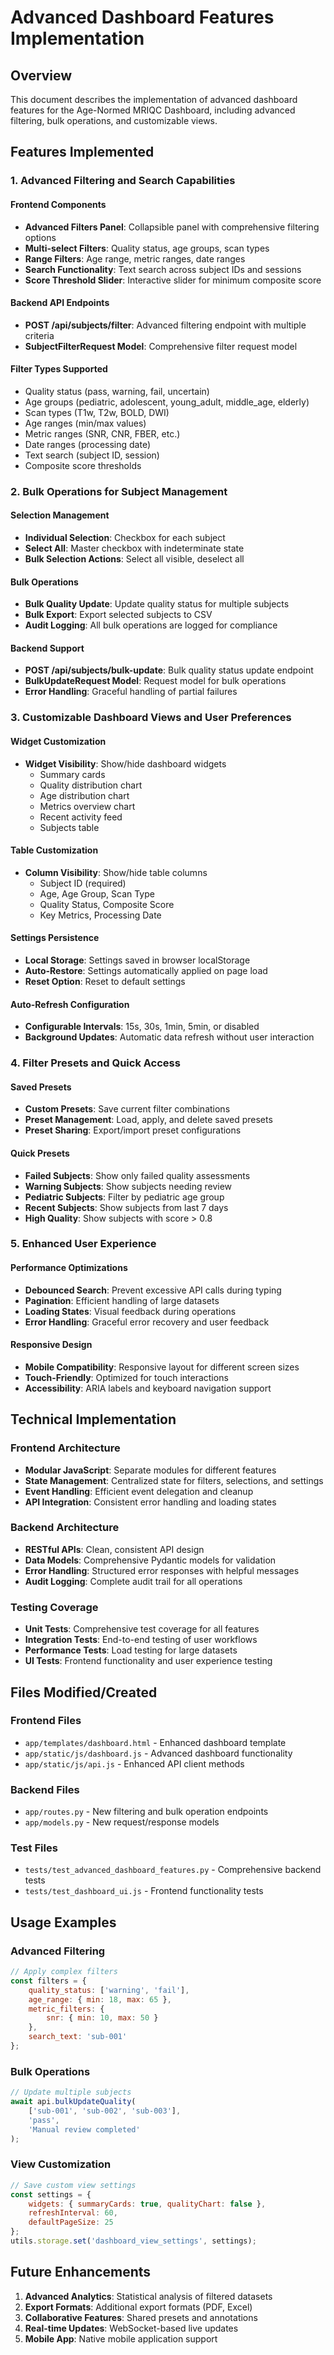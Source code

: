 # Advanced Dashboard Features Implementation

## Overview

This document describes the implementation of advanced dashboard features for the Age-Normed MRIQC Dashboard, including advanced filtering, bulk operations, and customizable views.

## Features Implemented

### 1. Advanced Filtering and Search Capabilities

#### Frontend Components
- **Advanced Filters Panel**: Collapsible panel with comprehensive filtering options
- **Multi-select Filters**: Quality status, age groups, scan types
- **Range Filters**: Age range, metric ranges, date ranges
- **Search Functionality**: Text search across subject IDs and sessions
- **Score Threshold Slider**: Interactive slider for minimum composite score

#### Backend API Endpoints
- **POST /api/subjects/filter**: Advanced filtering endpoint with multiple criteria
- **SubjectFilterRequest Model**: Comprehensive filter request model

#### Filter Types Supported
- Quality status (pass, warning, fail, uncertain)
- Age groups (pediatric, adolescent, young_adult, middle_age, elderly)
- Scan types (T1w, T2w, BOLD, DWI)
- Age ranges (min/max values)
- Metric ranges (SNR, CNR, FBER, etc.)
- Date ranges (processing date)
- Text search (subject ID, session)
- Composite score thresholds

### 2. Bulk Operations for Subject Management

#### Selection Management
- **Individual Selection**: Checkbox for each subject
- **Select All**: Master checkbox with indeterminate state
- **Bulk Selection Actions**: Select all visible, deselect all

#### Bulk Operations
- **Bulk Quality Update**: Update quality status for multiple subjects
- **Bulk Export**: Export selected subjects to CSV
- **Audit Logging**: All bulk operations are logged for compliance

#### Backend Support
- **POST /api/subjects/bulk-update**: Bulk quality status update endpoint
- **BulkUpdateRequest Model**: Request model for bulk operations
- **Error Handling**: Graceful handling of partial failures

### 3. Customizable Dashboard Views and User Preferences

#### Widget Customization
- **Widget Visibility**: Show/hide dashboard widgets
  - Summary cards
  - Quality distribution chart
  - Age distribution chart
  - Metrics overview chart
  - Recent activity feed
  - Subjects table

#### Table Customization
- **Column Visibility**: Show/hide table columns
  - Subject ID (required)
  - Age, Age Group, Scan Type
  - Quality Status, Composite Score
  - Key Metrics, Processing Date

#### Settings Persistence
- **Local Storage**: Settings saved in browser localStorage
- **Auto-Restore**: Settings automatically applied on page load
- **Reset Option**: Reset to default settings

#### Auto-Refresh Configuration
- **Configurable Intervals**: 15s, 30s, 1min, 5min, or disabled
- **Background Updates**: Automatic data refresh without user interaction

### 4. Filter Presets and Quick Access

#### Saved Presets
- **Custom Presets**: Save current filter combinations
- **Preset Management**: Load, apply, and delete saved presets
- **Preset Sharing**: Export/import preset configurations

#### Quick Presets
- **Failed Subjects**: Show only failed quality assessments
- **Warning Subjects**: Show subjects needing review
- **Pediatric Subjects**: Filter by pediatric age group
- **Recent Subjects**: Show subjects from last 7 days
- **High Quality**: Show subjects with score > 0.8

### 5. Enhanced User Experience

#### Performance Optimizations
- **Debounced Search**: Prevent excessive API calls during typing
- **Pagination**: Efficient handling of large datasets
- **Loading States**: Visual feedback during operations
- **Error Handling**: Graceful error recovery and user feedback

#### Responsive Design
- **Mobile Compatibility**: Responsive layout for different screen sizes
- **Touch-Friendly**: Optimized for touch interactions
- **Accessibility**: ARIA labels and keyboard navigation support

## Technical Implementation

### Frontend Architecture
- **Modular JavaScript**: Separate modules for different features
- **State Management**: Centralized state for filters, selections, and settings
- **Event Handling**: Efficient event delegation and cleanup
- **API Integration**: Consistent error handling and loading states

### Backend Architecture
- **RESTful APIs**: Clean, consistent API design
- **Data Models**: Comprehensive Pydantic models for validation
- **Error Handling**: Structured error responses with helpful messages
- **Audit Logging**: Complete audit trail for all operations

### Testing Coverage
- **Unit Tests**: Comprehensive test coverage for all features
- **Integration Tests**: End-to-end testing of user workflows
- **Performance Tests**: Load testing for large datasets
- **UI Tests**: Frontend functionality and user experience testing

## Files Modified/Created

### Frontend Files
- `app/templates/dashboard.html` - Enhanced dashboard template
- `app/static/js/dashboard.js` - Advanced dashboard functionality
- `app/static/js/api.js` - Enhanced API client methods

### Backend Files
- `app/routes.py` - New filtering and bulk operation endpoints
- `app/models.py` - New request/response models

### Test Files
- `tests/test_advanced_dashboard_features.py` - Comprehensive backend tests
- `tests/test_dashboard_ui.js` - Frontend functionality tests

## Usage Examples

### Advanced Filtering
```javascript
// Apply complex filters
const filters = {
    quality_status: ['warning', 'fail'],
    age_range: { min: 18, max: 65 },
    metric_filters: {
        snr: { min: 10, max: 50 }
    },
    search_text: 'sub-001'
};
```

### Bulk Operations
```javascript
// Update multiple subjects
await api.bulkUpdateQuality(
    ['sub-001', 'sub-002', 'sub-003'],
    'pass',
    'Manual review completed'
);
```

### View Customization
```javascript
// Save custom view settings
const settings = {
    widgets: { summaryCards: true, qualityChart: false },
    refreshInterval: 60,
    defaultPageSize: 25
};
utils.storage.set('dashboard_view_settings', settings);
```

## Future Enhancements

1. **Advanced Analytics**: Statistical analysis of filtered datasets
2. **Export Formats**: Additional export formats (PDF, Excel)
3. **Collaborative Features**: Shared presets and annotations
4. **Real-time Updates**: WebSocket-based live updates
5. **Mobile App**: Native mobile application support